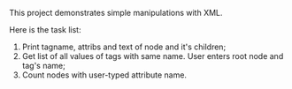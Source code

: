 This project demonstrates simple manipulations with XML.

Here is the task list:
1. Print tagname, attribs and text of node and it's children;
2. Get list of all values of tags with same name. User enters root node and tag's name;
3. Count nodes with user-typed attribute name.